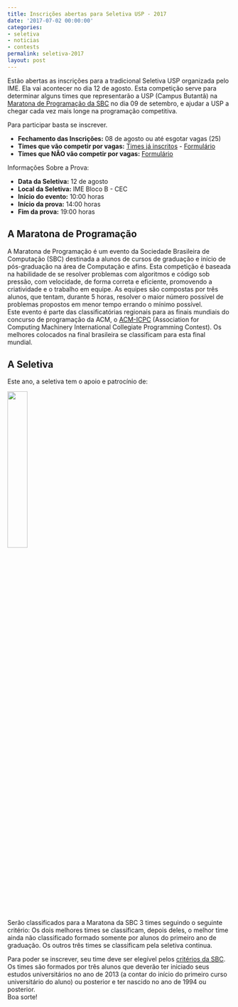 ```yaml
---
title: Inscrições abertas para Seletiva USP - 2017
date: '2017-07-02 00:00:00'
categories:
- seletiva
- noticias
- contests
permalink: seletiva-2017
layout: post
---
```

Estão abertas as inscrições para a tradicional Seletiva USP organizada pelo IME. Ela vai acontecer no dia 12 de agosto. Esta competição serve para determinar alguns times que representarão a USP (Campus Butantã) na [Maratona de Programação da SBC](http://maratona.ime.usp.br/) no dia 09 de setembro, e ajudar a USP a chegar cada vez mais longe na programação competitiva.  
  
Para participar basta se inscrever.  
- **Fechamento das Inscrições:** 08 de agosto ou até esgotar vagas (25)  
- **Times que vão competir por vagas:** [Times já inscritos](https://docs.google.com/spreadsheets/d/1MU_JykLpk9V4aiCJyfgE_PYpKlwWWIqXQOHT9WiKjQY/edit?usp=sharing) - [Formulário](https://goo.gl/forms/H1vioGRa4E80YLHh2)  
- **Times que NÃO vão competir por vagas:** [Formulário](https://goo.gl/forms/AS0d2J8wIYrbSivg1)  

Informações Sobre a Prova:  
- **Data da Seletiva:** 12 de agosto  
- **Local da Seletiva:** IME Bloco B - CEC  
- **Início do evento:** 10:00 horas  
- **Início da prova:** 14:00 horas  
- **Fim da prova:** 19:00 horas  

## A Maratona de Programação
A Maratona de Programação é um evento da Sociedade Brasileira de Computação (SBC) destinada a alunos de cursos de graduação e início de pós-graduação na área de Computação e afins. Esta competição é baseada na habilidade de se resolver problemas com algoritmos e código sob pressão, com velocidade, de forma correta e eficiente, promovendo a criatividade e o trabalho em equipe. As equipes são compostas por três alunos, que tentam, durante 5 horas, resolver o maior número possível de problemas propostos em menor tempo errando o mínimo possível.  
Este evento é parte das classificatórias regionais para as finais mundiais do concurso de programação da ACM, o [ACM-ICPC](http://icpc.baylor.edu) (Association for Computing Machinery International Collegiate Programming Contest). Os melhores colocados na final brasileira se classificam para esta final mundial.  

## A Seletiva
Este ano, a seletiva tem o apoio e patrocínio de:

[<img src="{{ site.baseurl }}/forestryio/images/caelum.png" style="width:30%; height:30%">](https://www.caelum.com.br/)

Serão classificados para a Maratona da SBC 3 times seguindo o seguinte critério: Os dois melhores times se classificam, depois deles, o melhor time ainda não classificado formado somente por alunos do primeiro ano de graduação. Os outros três times se classificam pela seletiva continua. 

Para poder se inscrever, seu time deve ser elegível pelos [critérios da SBC](http://maratona.ime.usp.br/regras17.html). Os times são formados por três alunos que deverão ter iniciado seus estudos universitários no ano de 2013 (a contar do início do primeiro curso universitário do aluno) ou posterior e ter nascido no ano de 1994 ou posterior.  
Boa sorte!

